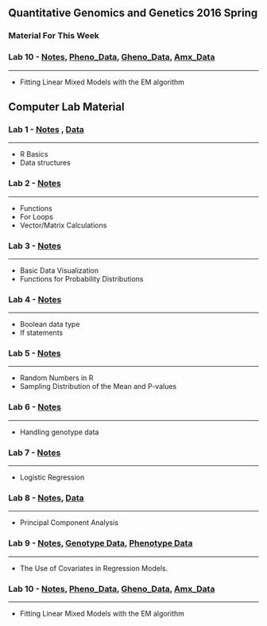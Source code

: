 Quantitative Genomics and Genetics 2016 Spring
------


### Material For This Week

### Lab 10 - [Notes](https://github.com/jinhyunju/QG16_computerlab/raw/master/Lab10/QG16_computerlab10.pdf "Lab10"), [Pheno_Data](https://raw.githubusercontent.com/jinhyunju/QG16_computerlab/master/Lab10/QG16_Lab11_EM_Y.txt), [Gheno_Data](https://raw.githubusercontent.com/jinhyunju/QG16_computerlab/master/Lab10/QG16_Lab11_EM_X.txt), [Amx_Data](https://raw.githubusercontent.com/jinhyunju/QG16_computerlab/master/Lab10/QG16_Lab11_EM_A.txt)
---

* Fitting Linear Mixed Models with the EM algorithm

## Computer Lab Material 


### Lab 1 - [Notes](http://htmlpreview.github.io/?https://github.com/jinhyunju/QG16_computerlab/blob/master/Lab1/QG16_computerlab1_page_ver.html "Lab1") , [Data](http://htmlpreview.github.io/?https://github.com/jinhyunju/QG16_computerlab/blob/master/Lab1/QG16-lab1-data.csv)
---

* R Basics 
* Data structures 

### Lab 2 - [Notes](http://htmlpreview.github.io/?https://github.com/jinhyunju/QG16_computerlab/blob/master/Lab2/QG16_computerlab2.html "Lab1")
---

* Functions
* For Loops
* Vector/Matrix Calculations 

### Lab 3 - [Notes](http://htmlpreview.github.io/?https://github.com/jinhyunju/QG16_computerlab/blob/master/Lab3/QG16_computerlab3.html "Lab3")
---

* Basic Data Visualization
* Functions for Probability Distributions

### Lab 4 - [Notes](http://htmlpreview.github.io/?https://github.com/jinhyunju/QG16_computerlab/blob/master/Lab4/QG16_computerlab4.html "Lab4")
---

* Boolean data type
* If statements

### Lab 5 - [Notes](http://htmlpreview.github.io/?https://github.com/jinhyunju/QG16_computerlab/blob/master/Lab5/QG16_computerlab5.html "Lab5")
---

* Random Numbers in R
* Sampling Distribution of the Mean and P-values


### Lab 6 - [Notes](http://htmlpreview.github.io/?https://github.com/jinhyunju/QG16_computerlab/blob/master/Lab6/QG16_computerlab6.html "Lab6")
---

* Handling genotype data 

### Lab 7 - [Notes](http://htmlpreview.github.io/?https://github.com/jinhyunju/QG16_computerlab/blob/master/Lab7/QG16_computerlab7.html "Lab7")
---

* Logistic Regression

### Lab 8 - [Notes](http://htmlpreview.github.io/?https://github.com/jinhyunju/QG16_computerlab/blob/master/Lab8/QG16_computerlab8.html "Lab8"), [Data](https://github.com/jinhyunju/QG16_computerlab/raw/master/Lab8/pca_example_data.csv)
---
* Principal Component Analysis

### Lab 9 - [Notes](http://htmlpreview.github.io/?https://github.com/jinhyunju/QG16_computerlab/blob/master/Lab9/QG16_computerlab9.html "Lab9"), [Genotype Data](https://github.com/jinhyunju/QG16_computerlab/raw/master/Lab9/QG16_lab9_geno.csv), [Phenotype Data](https://github.com/jinhyunju/QG16_computerlab/raw/master/Lab9/QG16_lab9_pheno.csv)
---

* The Use of Covariates in Regression Models.

### Lab 10 - [Notes](https://github.com/jinhyunju/QG16_computerlab/raw/master/Lab10/QG16_computerlab10.pdf "Lab10"), [Pheno_Data](https://raw.githubusercontent.com/jinhyunju/QG16_computerlab/master/Lab10/QG16_Lab11_EM_Y.txt), [Gheno_Data](https://raw.githubusercontent.com/jinhyunju/QG16_computerlab/master/Lab10/QG16_Lab11_EM_X.txt), [Amx_Data](https://raw.githubusercontent.com/jinhyunju/QG16_computerlab/master/Lab10/QG16_Lab11_EM_A.txt)
---

* Fitting Linear Mixed Models with the EM algorithm